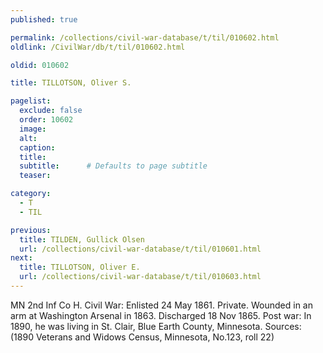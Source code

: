 ```yaml
---
published: true

permalink: /collections/civil-war-database/t/til/010602.html
oldlink: /CivilWar/db/t/til/010602.html

oldid: 010602

title: TILLOTSON, Oliver S.

pagelist:
  exclude: false
  order: 10602
  image: 
  alt:
  caption:
  title:
  subtitle:      # Defaults to page subtitle
  teaser:

category: 
  - T 
  - TIL

previous:
  title: TILDEN, Gullick Olsen
  url: /collections/civil-war-database/t/til/010601.html  
next:
  title: TILLOTSON, Oliver E.
  url: /collections/civil-war-database/t/til/010603.html   
---
```

MN 2nd Inf Co H. Civil War: Enlisted 24 May 1861. Private. Wounded in an arm at Washington Arsenal in 1863. Discharged 18 Nov 1865. Post war: In 1890, he was living in St. Clair, Blue Earth County, Minnesota. Sources: (1890 Veterans and Widows Census, Minnesota, No.123, roll 22)